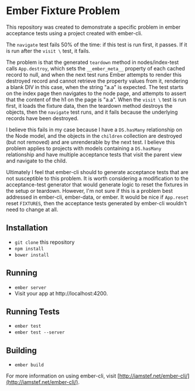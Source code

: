 # Ember Fixture Problem

This repository was created to demonstrate a specific problem in ember acceptance tests using a project created with ember-cli.

The ```navigate``` test fails 50% of the time: if this test is run first, it passes. If it is run after the ```visit \``` test, it fails.

The problem is that the generated ```teardown``` method in nodes/index-test calls ```App.destroy```, which sets the ```__ember_meta__``` property of each cached record to null, and when the next test runs Ember attempts to render this destroyed record and cannot retrieve the property values from it, rendering a blank DIV in this case, when the string "a.a" is expected. The test starts on the index page then navigates to the node page, and attempts to assert that the content of the h1 on the page is "a.a". When the ```visit \``` test is run first, it loads the fixture data, then the teardown method destroys the objects, then the ```navigate``` test runs, and it fails because the underlying records have been destroyed.

I believe this fails in my case because I have a ```DS.hasMany``` relationship on the Node model, and the objects in the ```children``` collection are destroyed (but not removed) and are unrenderable by the next test. I believe this problem applies to projects with models containing a ```DS.hasMany``` relationship and have multiple acceptance tests that visit the parent view and navigate to the child. 

Ultimately I feel that ember-cli should to generate acceptance tests that are not susceptible to this problem. It is worth considering a modification to the acceptance-test generator that would generate logic to reset the fixtures in the setup or teardown. However, I'm not sure if this is a problem best addressed in ember-cli, ember-data, or ember. It would be nice if ```App.reset``` reset ```FIXTURES```, then the acceptance tests generated by ember-cli wouldn't need to change at all. 


## Installation

* `git clone` this repository
* `npm install`
* `bower install`

## Running

* `ember server`
* Visit your app at http://localhost:4200.

## Running Tests

* `ember test`
* `ember test --server`

## Building

* `ember build`

For more information on using ember-cli, visit [http://iamstef.net/ember-cli/](http://iamstef.net/ember-cli/).
